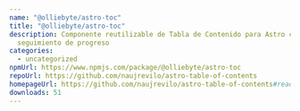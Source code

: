 ```yaml
---
name: "@olliebyte/astro-toc"
title: "@olliebyte/astro-toc"
description: Componente reutilizable de Tabla de Contenido para Astro con
  seguimiento de progreso
categories:
  - uncategorized
npmUrl: https://www.npmjs.com/package/@olliebyte/astro-toc
repoUrl: https://github.com/naujrevilo/astro-table-of-contents
homepageUrl: https://github.com/naujrevilo/astro-table-of-contents#readme
downloads: 51
---
```

